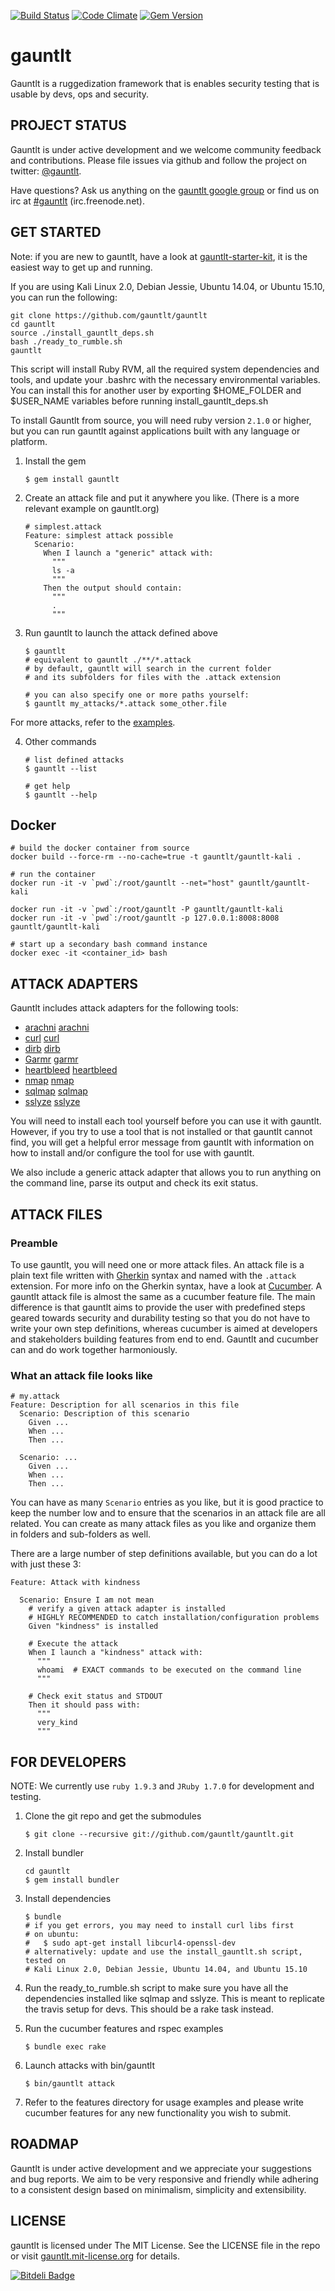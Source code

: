 [![Build Status](https://secure.travis-ci.org/gauntlt/gauntlt.png?branch=master)](http://travis-ci.org/gauntlt/gauntlt)
[![Code Climate](https://codeclimate.com/github/gauntlt/gauntlt.png)](https://codeclimate.com/github/gauntlt/gauntlt)
[![Gem Version](https://badge.fury.io/rb/gauntlt.png)](http://badge.fury.io/rb/gauntlt)

# gauntlt
Gauntlt is a ruggedization framework that is enables security testing that is
usable by devs, ops and security.

## PROJECT STATUS

Gauntlt is under active development and we welcome community feedback and
contributions.  Please file issues via github and follow the project on
twitter: [@gauntlt](https://twitter.com/gauntlt).

Have questions?  Ask us anything on the [gauntlt google group](http://bit.ly/gauntlt_group)
or find us on irc at [#gauntlt](http://webchat.freenode.net/?channels=gauntlt) (irc.freenode.net).

## GET STARTED

Note: if you are new to gauntlt, have a look at
[gauntlt-starter-kit](https://github.com/gauntlt/gauntlt-starter-kit), it is
the easiest way to get up and running.

If you are using Kali Linux 2.0, Debian Jessie, Ubuntu 14.04, or Ubuntu 15.10,
you can run the following:
```shell
git clone https://github.com/gauntlt/gauntlt
cd gauntlt
source ./install_gauntlt_deps.sh
bash ./ready_to_rumble.sh
gauntlt
```
This script will install Ruby RVM, all the required system dependencies and
tools, and update your .bashrc with the necessary environmental variables. You
 can install this for another user by exporting $HOME_FOLDER and $USER_NAME
variables before running install_gauntlt_deps.sh

To install Gauntlt from source, you will need ruby version `2.1.0` or higher,
but you can run gauntlt against applications built with any language or platform.

1. Install the gem

    ```shell
    $ gem install gauntlt
    ```

2. Create an attack file and put it anywhere you like. (There is a more relevant
example on gauntlt.org)

    ```gherkin
    # simplest.attack
    Feature: simplest attack possible
      Scenario:
        When I launch a "generic" attack with:
          """
          ls -a
          """
        Then the output should contain:
          """
          .
          """
    ```

3. Run gauntlt to launch the attack defined above

    ```shell
    $ gauntlt
    # equivalent to gauntlt ./**/*.attack
    # by default, gauntlt will search in the current folder
    # and its subfolders for files with the .attack extension

    # you can also specify one or more paths yourself:
    $ gauntlt my_attacks/*.attack some_other.file
    ```

  For more attacks, refer to the [examples](https://github.com/gauntlt/gauntlt/tree/master/examples).

4. Other commands

    ```shell
    # list defined attacks
    $ gauntlt --list

    # get help
    $ gauntlt --help
    ```


## Docker

```shell
# build the docker container from source
docker build --force-rm --no-cache=true -t gauntlt/gauntlt-kali .

# run the container
docker run -it -v `pwd`:/root/gauntlt --net="host" gauntlt/gauntlt-kali

docker run -it -v `pwd`:/root/gauntlt -P gauntlt/gauntlt-kali
docker run -it -v `pwd`:/root/gauntlt -p 127.0.0.1:8008:8008 gauntlt/gauntlt-kali

# start up a secondary bash command instance
docker exec -it <container_id> bash
```


## ATTACK ADAPTERS

Gauntlt includes attack adapters for the following tools:

* [arachni] [arachni]
* [curl] [curl]
* [dirb] [dirb]
* [Garmr] [garmr]
* [heartbleed] [heartbleed]
* [nmap] [nmap]
* [sqlmap] [sqlmap]
* [sslyze] [sslyze]

You will need to install each tool yourself before you can use it with gauntlt.
However, if you try to use a tool that is not installed or that gauntlt cannot
find, you will get a helpful error message from gauntlt with information on how
to install and/or configure the tool for use with gauntlt.

We also include a generic attack adapter that allows you to run anything on the
command line, parse its output and check its exit status.


## ATTACK FILES

### Preamble

To use gauntlt, you will need one or more attack files. An attack file is a plain text file written with [Gherkin](https://github.com/cucumber/gherkin) syntax and named with the `.attack` extension. For more info on the Gherkin syntax, have a look at [Cucumber](http://cukes.info). A gauntlt attack file is almost the same as a cucumber feature file. The main difference is that gauntlt aims to provide the user with predefined steps geared towards security and durability testing so that you do not have to write your own step definitions, whereas cucumber is aimed at developers and stakeholders building features from end to end. Gauntlt and cucumber can and do work together harmoniously.

### What an attack file looks like

```gherkin
# my.attack
Feature: Description for all scenarios in this file
  Scenario: Description of this scenario
    Given ...
    When ...
    Then ...

  Scenario: ...
    Given ...
    When ...
    Then ...
```

You can have as many `Scenario` entries as you like, but it is good practice to keep the number low and to ensure that the scenarios in an attack file are all related. You can create as many attack files as you like and organize them in folders and sub-folders as well.

There are a large number of step definitions available, but you can do a lot with just these 3:

```gherkin
Feature: Attack with kindness

  Scenario: Ensure I am not mean
    # verify a given attack adapter is installed
    # HIGHLY RECOMMENDED to catch installation/configuration problems
    Given "kindness" is installed

    # Execute the attack
    When I launch a "kindness" attack with:
      """
      whoami  # EXACT commands to be executed on the command line
      """

    # Check exit status and STDOUT
    Then it should pass with:
      """
      very_kind
      """
```

## FOR DEVELOPERS

NOTE: We currently use `ruby 1.9.3` and `JRuby 1.7.0` for development and testing.

1. Clone the git repo and get the submodules

    ```shell
    $ git clone --recursive git://github.com/gauntlt/gauntlt.git
    ```

2. Install bundler

    ```shell
    cd gauntlt
    $ gem install bundler
    ```

3. Install dependencies

    ```shell
    $ bundle
    # if you get errors, you may need to install curl libs first
    # on ubuntu:
    #   $ sudo apt-get install libcurl4-openssl-dev
    # alternatively: update and use the install_gauntlt.sh script, tested on
    # Kali Linux 2.0, Debian Jessie, Ubuntu 14.04, and Ubuntu 15.10
    ```
4. Run the ready_to_rumble.sh script to make sure you have all the dependencies installed like sqlmap and sslyze.  This is meant to replicate the travis setup for devs. This should be a rake task instead.

5. Run the cucumber features and rspec examples

    ```shell
    $ bundle exec rake
    ```

6. Launch attacks with bin/gauntlt

    ```shell
    $ bin/gauntlt attack
    ```

7. Refer to the features directory for usage examples and please write cucumber features for any new functionality you wish to submit.


## ROADMAP

Gauntlt is under active development and we appreciate your suggestions and bug reports. We aim to be very responsive and friendly while adhering to a consistent design based on minimalism, simplicity and extensibility.

## LICENSE

gauntlt is licensed under The MIT License. See the LICENSE file in the repo or visit [gauntlt.mit-license.org](http://gauntlt.mit-license.org/) for details.

[arachni]: http://www.arachni-scanner.com/
[curl]: http://curl.haxx.se
[dirb]: http://dirb.sourceforge.net/
[garmr]: https://github.com/mozilla/Garmr
[heartbleed]: https://github.com/FiloSottile/Heartbleed
[nmap]: http://nmap.org
[sslyze]: https://github.com/iSECPartners/sslyze
[sqlmap]: http://sqlmap.org


[![Bitdeli Badge](https://d2weczhvl823v0.cloudfront.net/gauntlt/gauntlt/trend.png)](https://bitdeli.com/free "Bitdeli Badge")

